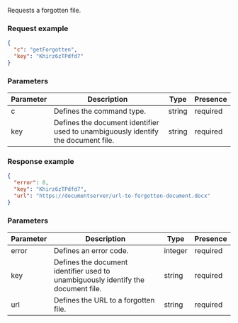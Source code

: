 Requests a forgotten file.

### Request example

``` json
{
  "c": "getForgotten",
  "key": "Khirz6zTPdfd7"
}
```

### Parameters

| Parameter | Description                                                                       | Type   | Presence |
| --------- | --------------------------------------------------------------------------------- | ------ | -------- |
| c         | Defines the command type.                                                         | string | required |
| key       | Defines the document identifier used to unambiguously identify the document file. | string | required |

### Response example

``` json
{
  "error": 0,
  "key": "Khirz6zTPdfd7",
  "url": "https://documentserver/url-to-forgotten-document.docx"
}
```

### Parameters

| Parameter | Description                                                                       | Type    | Presence |
| --------- | --------------------------------------------------------------------------------- | ------- | -------- |
| error     | Defines an error code.                                                            | integer | required |
| key       | Defines the document identifier used to unambiguously identify the document file. | string  | required |
| url       | Defines the URL to a forgotten file.                                              | string  | required |

